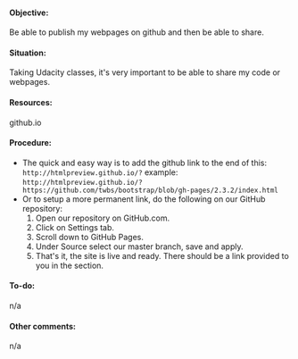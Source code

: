 #### Objective: 
Be able to publish my webpages on github and then be able to share.

#### Situation:
Taking Udacity classes, it's very important to be able to share my code or webpages.

#### Resources:
github.io

#### Procedure:
- The quick and easy way is to add the github link to the end of this:
`http://htmlpreview.github.io/?`
example: `http://htmlpreview.github.io/?https://github.com/twbs/bootstrap/blob/gh-pages/2.3.2/index.html`
- Or to setup a more permanent link, do the following on our GitHub repository:
	1. Open our repository on GitHub.com.
	2. Click on Settings tab.
	3. Scroll down to GitHub Pages.
	4. Under Source select our master branch, save and apply.
	5. That's it, the site is live and ready. There should be a link provided to you in the section.


#### To-do:
n/a

#### Other comments:
n/a
